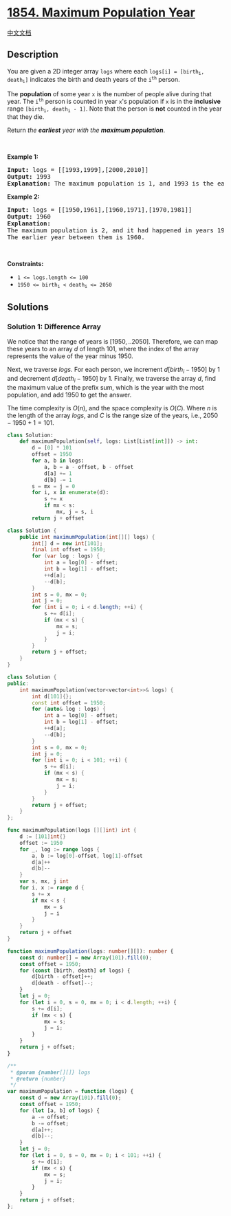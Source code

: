 # [1854. Maximum Population Year](https://leetcode.com/problems/maximum-population-year)

[中文文档](/solution/1800-1899/1854.Maximum%20Population%20Year/README.md)

<!-- tags:Array,Counting,Prefix Sum -->

<!-- difficulty:Easy -->

## Description

<p>You are given a 2D integer array <code>logs</code> where each <code>logs[i] = [birth<sub>i</sub>, death<sub>i</sub>]</code> indicates the birth and death years of the <code>i<sup>th</sup></code> person.</p>

<p>The <strong>population</strong> of some year <code>x</code> is the number of people alive during that year. The <code>i<sup>th</sup></code> person is counted in year <code>x</code>&#39;s population if <code>x</code> is in the <strong>inclusive</strong> range <code>[birth<sub>i</sub>, death<sub>i</sub> - 1]</code>. Note that the person is <strong>not</strong> counted in the year that they die.</p>

<p>Return <em>the <strong>earliest</strong> year with the <strong>maximum population</strong></em>.</p>

<p>&nbsp;</p>
<p><strong class="example">Example 1:</strong></p>

<pre>
<strong>Input:</strong> logs = [[1993,1999],[2000,2010]]
<strong>Output:</strong> 1993
<strong>Explanation:</strong> The maximum population is 1, and 1993 is the earliest year with this population.
</pre>

<p><strong class="example">Example 2:</strong></p>

<pre>
<strong>Input:</strong> logs = [[1950,1961],[1960,1971],[1970,1981]]
<strong>Output:</strong> 1960
<strong>Explanation:</strong> 
The maximum population is 2, and it had happened in years 1960 and 1970.
The earlier year between them is 1960.</pre>

<p>&nbsp;</p>
<p><strong>Constraints:</strong></p>

<ul>
	<li><code>1 &lt;= logs.length &lt;= 100</code></li>
	<li><code>1950 &lt;= birth<sub>i</sub> &lt; death<sub>i</sub> &lt;= 2050</code></li>
</ul>

## Solutions

### Solution 1: Difference Array

We notice that the range of years is $[1950,..2050]$. Therefore, we can map these years to an array $d$ of length $101$, where the index of the array represents the value of the year minus $1950$.

Next, we traverse $logs$. For each person, we increment $d[birth_i - 1950]$ by $1$ and decrement $d[death_i - 1950]$ by $1$. Finally, we traverse the array $d$, find the maximum value of the prefix sum, which is the year with the most population, and add $1950$ to get the answer.

The time complexity is $O(n)$, and the space complexity is $O(C)$. Where $n$ is the length of the array $logs$, and $C$ is the range size of the years, i.e., $2050 - 1950 + 1 = 101$.

<!-- tabs:start -->

```python
class Solution:
    def maximumPopulation(self, logs: List[List[int]]) -> int:
        d = [0] * 101
        offset = 1950
        for a, b in logs:
            a, b = a - offset, b - offset
            d[a] += 1
            d[b] -= 1
        s = mx = j = 0
        for i, x in enumerate(d):
            s += x
            if mx < s:
                mx, j = s, i
        return j + offset
```

```java
class Solution {
    public int maximumPopulation(int[][] logs) {
        int[] d = new int[101];
        final int offset = 1950;
        for (var log : logs) {
            int a = log[0] - offset;
            int b = log[1] - offset;
            ++d[a];
            --d[b];
        }
        int s = 0, mx = 0;
        int j = 0;
        for (int i = 0; i < d.length; ++i) {
            s += d[i];
            if (mx < s) {
                mx = s;
                j = i;
            }
        }
        return j + offset;
    }
}
```

```cpp
class Solution {
public:
    int maximumPopulation(vector<vector<int>>& logs) {
        int d[101]{};
        const int offset = 1950;
        for (auto& log : logs) {
            int a = log[0] - offset;
            int b = log[1] - offset;
            ++d[a];
            --d[b];
        }
        int s = 0, mx = 0;
        int j = 0;
        for (int i = 0; i < 101; ++i) {
            s += d[i];
            if (mx < s) {
                mx = s;
                j = i;
            }
        }
        return j + offset;
    }
};
```

```go
func maximumPopulation(logs [][]int) int {
	d := [101]int{}
	offset := 1950
	for _, log := range logs {
		a, b := log[0]-offset, log[1]-offset
		d[a]++
		d[b]--
	}
	var s, mx, j int
	for i, x := range d {
		s += x
		if mx < s {
			mx = s
			j = i
		}
	}
	return j + offset
}
```

```ts
function maximumPopulation(logs: number[][]): number {
    const d: number[] = new Array(101).fill(0);
    const offset = 1950;
    for (const [birth, death] of logs) {
        d[birth - offset]++;
        d[death - offset]--;
    }
    let j = 0;
    for (let i = 0, s = 0, mx = 0; i < d.length; ++i) {
        s += d[i];
        if (mx < s) {
            mx = s;
            j = i;
        }
    }
    return j + offset;
}
```

```js
/**
 * @param {number[][]} logs
 * @return {number}
 */
var maximumPopulation = function (logs) {
    const d = new Array(101).fill(0);
    const offset = 1950;
    for (let [a, b] of logs) {
        a -= offset;
        b -= offset;
        d[a]++;
        d[b]--;
    }
    let j = 0;
    for (let i = 0, s = 0, mx = 0; i < 101; ++i) {
        s += d[i];
        if (mx < s) {
            mx = s;
            j = i;
        }
    }
    return j + offset;
};
```

<!-- tabs:end -->

<!-- end -->
